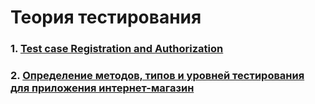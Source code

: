 # Теория тестирования


### 1. [Test case Registration and Authorization](https://docs.google.com/spreadsheets/d/1go40Ntdoob0ybkxTLQGnqwHh5lPEc4xuSKQG5RiOdpY/edit?usp=sharing)

### 2. [Определение методов, типов и уровней тестирования для приложения интернет-магазин](https://1drv.ms/x/c/5ccf6b1160ce7f11/EanNHoN1Ub1Njf5HtnryxMgB4u0duaciFcYUfuqr8mdm5w?e=NDXAWs)
